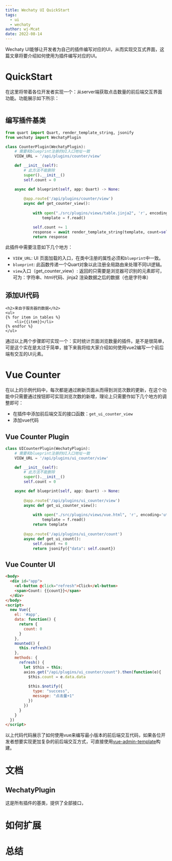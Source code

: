 ```yaml
---
title: Wechaty UI QuickStart
tags:
  - ui
  - wechaty
author: wj-Mcat
date: 2022-08-14
---
```


Wechaty UI能够让开发者为自己的插件编写对应的UI，从而实现交互式界面，这篇文章将要介绍如何使用为插件编写对应的UI。

<!--more-->

# QuickStart

在这里将带着各位开发者实现一个：从server端获取点击数量的前后端交互界面功能。功能展示如下所示：

![]()

## 编写插件基类

```python
from quart import Quart, render_template_string, jsonify
from wechaty import WechatyPlugin

class CounterPlugin(WechatyPlugin):
    # 需要和blueprint注册的UI入口地址一致
    VIEW_URL = '/api/plugins/counter/view'

    def __init__(self):
        # 此方法不能删除
        super().__init__()
        self.count = 0

    async def blueprint(self, app: Quart) -> None:
        
        @app.route('/api/plugins/counter/view')
        async def get_counter_view():
            
            with open("./src/plugins/views/table.jinja2", 'r', encoding='utf-8') as f:
                template = f.read()

            self.count += 1
            response = await render_template_string(template, count=self.count)
            return response
```

此插件中需要注意如下几个地方：
* `VIEW_URL`: UI 页面加载的入口，在类中注册的属性必须和`blueprint`中一致。
* `blueprint`: 此函数传递一个Quart对象以此注册全局路由来处理不同UI逻辑。
* `view`入口（get_counter_view）:  返回的只需要是浏览器可识别的元素即可，可为：字符串、html代码、jinja2 渲染数据之后的数据（也是字符串）

## 添加UI代码

```jinja2
<h2>来自于服务器的数据</h2>
<ul>
{% for item in tables %}
    <li>{{item}}</li>
{% endfor %}
</ul>
```

通过以上两个步骤即可实现一个：实时统计页面浏览数量的插件。是不是很简单，可是这个实在是太过于简单，接下来我将给大家介绍如何使用vue2编写一个前后端有交互的UI元素。

# Vue Counter

在以上的示例代码中，每次都是通过刷新页面从而得到浏览次数的更新，在这个功能中只需要通过按钮即可实现浏览次数的新增，理论上只需要作如下几个地方的调整即可：

* 在插件中添加前后端交互的接口函数：`get_ui_counter_view`
* 添加vue代码

## Vue Counter Plugin

```python
class UICounterPlugin(WechatyPlugin):
    # 需要和blueprint注册的UI入口地址一致
    VIEW_URL = '/api/plugins/ui_counter/view'

    def __init__(self):
        # 此方法不能删除
        super().__init__()
        self.count = 0

    async def blueprint(self, app: Quart) -> None:
        
        @app.route('/api/plugins/ui_counter/view')
        async def get_ui_counter_view():
            
            with open("./src/plugins/views/vue.html", 'r', encoding='utf-8') as f:
                template = f.read()
            return template
        
        @app.route('/api/plugins/ui_counter/count')
        async def get_ui_count():
            self.count += 0
            return jsonify({"data": self.count})
```

## Vue Counter UI

```html
<body>
  <div id="app">
    <el-button @click="refresh">Click</el-button>
    <span>Count: {{count}}</span>
  </div>
</body>
<script>
  new Vue({
    el: '#app',
    data: function() {
      return { 
        count: 0
      }
    },
    mounted() {
      this.refresh()
    },
    methods: {
      refresh() {
        let $this = this;
        axios.get("/api/plugins/ui_counter/count").then(function(e){
          $this.count = e.data.data
          
          $this.$notify({
            type: "success",
            message: "点击量+1"
          })
        })
      }
    }
  })
</script>
```

以上代码代码展示了如何使用vue来编写最小版本的前后端交互代码，如果各位开发者想要实现更加复杂的前后端交互方式，可直接使用[vue-admin-template](https://github.com/PanJiaChen/vue-admin-template)构建。

# 文档

## WechatyPlugin

这是所有插件的基类，提供了全部接口，

# 如何扩展

# 总结